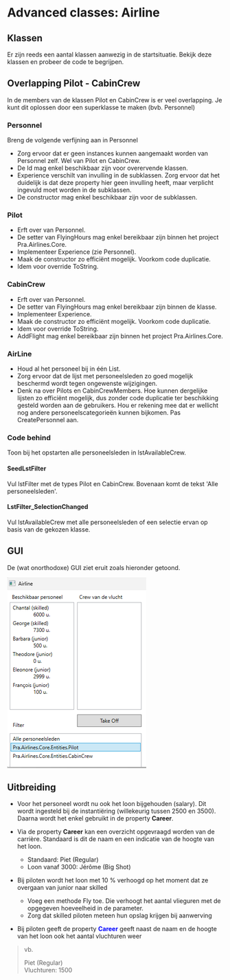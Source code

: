 # Advanced classes: Airline

## Klassen

Er zijn reeds een aantal klassen aanwezig in de startsituatie. Bekijk deze klassen en probeer de code te begrijpen.

## Overlapping Pilot - CabinCrew

In de members van de klassen Pilot en CabinCrew is er veel overlapping. Je kunt dit oplossen door een superklasse te maken (bvb. Personnel)

### Personnel

Breng de volgende verfijning aan in Personnel

- Zorg ervoor dat er geen instances kunnen aangemaakt worden van Personnel zelf. Wel van Pilot en CabinCrew.
- De Id mag enkel beschikbaar zijn voor overervende klassen.
- Experience verschilt van invulling in de subklassen. Zorg ervoor dat het duidelijk is dat deze property hier geen invulling heeft, maar verplicht ingevuld moet worden in de subklassen.
- De constructor mag enkel beschikbaar zijn voor de subklassen.

### Pilot

- Erft over van Personnel.
- De setter van FlyingHours mag enkel bereikbaar zijn binnen het project Pra.Airlines.Core.
- Implementeer Experience (zie Personnel).
- Maak de constructor zo efficiënt mogelijk. Voorkom code duplicatie.
- Idem voor override ToString.

### CabinCrew

- Erft over van Personnel.
- De setter van FlyingHours mag enkel bereikbaar zijn binnen de klasse.
- Implementeer Experience.
- Maak de constructor zo efficiënt mogelijk. Voorkom code duplicatie.
- Idem voor override ToString.
- AddFlight mag enkel bereikbaar zijn binnen het project Pra.Airlines.Core.

### AirLine

- Houd al het personeel bij in één List. 
- Zorg ervoor dat de lijst met personeelsleden zo goed mogelijk beschermd wordt tegen ongewenste wijzigingen.
- Denk na over Pilots en CabinCrewMembers. Hoe kunnen dergelijke lijsten zo efficiënt mogelijk, dus zonder code duplicatie ter beschikking gesteld worden aan de gebruikers. Hou er rekening mee dat er wellicht nog andere personeelscategorieën kunnen bijkomen.
Pas CreatePersonnel aan.

### Code behind

Toon bij het opstarten alle personeelsleden in lstAvailableCrew.

#### **SeedLstFilter**

Vul lstFilter met de types Pilot en CabinCrew. Bovenaan komt de tekst 'Alle personeelsleden'.

#### **LstFilter_SelectionChanged**

Vul lstAvailableCrew met alle personeelsleden of een selectie ervan op basis van de gekozen klasse.

## GUI

De (wat onorthodoxe) GUI ziet eruit zoals hieronder getoond.

![Screenshot](Data/ScreenShot.png)


## Uitbreiding

- Voor het personeel wordt nu ook het loon bijgehouden (salary). Dit wordt ingesteld bij de instantiëring (willekeurig tussen 2500 en 3500). Daarna wordt het enkel gebruikt in de property **Career**.
- Via de property **Career** kan een overzicht opgevraagd worden van de carrière. Standaard is dit de naam en een indicatie van de hoogte van het loon.
  - Standaard: Piet (Regular)
  - Loon vanaf 3000: Jérôme (Big Shot)

- Bij piloten wordt het loon met 10 % verhoogd op het moment dat ze overgaan van junior naar skilled
  - Voeg een methode Fly toe. Die verhoogt het aantal vlieguren met de opgegeven hoeveelheid in de parameter.
  - Zorg dat skilled piloten meteen hun opslag krijgen bij aanwerving

- Bij piloten geeft de property **<span style="color: blue">Career</span>** geeft naast de naam en de hoogte van het loon ook het aantal vluchturen weer
> vb.
>
> Piet (Regular)<br>
> Vluchturen: 1500
